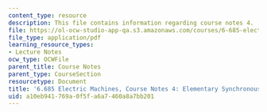 ```yaml
---
content_type: resource
description: This file contains information regarding course notes 4.
file: https://ol-ocw-studio-app-qa.s3.amazonaws.com/courses/6-685-electric-machines-fall-2013/a10eb941769a0f5fa6a7460a8a7bb201_MIT6_685F13_chapter4.pdf
file_type: application/pdf
learning_resource_types:
- Lecture Notes
ocw_type: OCWFile
parent_title: Course Notes
parent_type: CourseSection
resourcetype: Document
title: '6.685 Electric Machines, Course Notes 4: Elementary Synchronous Machine Models'
uid: a10eb941-769a-0f5f-a6a7-460a8a7bb201
---
```

